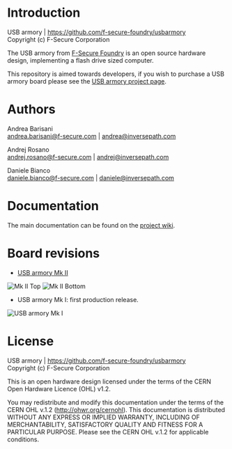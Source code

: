 Introduction
============

USB armory | https://github.com/f-secure-foundry/usbarmory  
Copyright (c) F-Secure Corporation

The USB armory from [F-Secure Foundry](https://foundry.f-secure.com) is an open
source hardware design, implementing a flash drive sized computer.

This repository is aimed towards developers, if you wish to purchase a USB
armory board please see the [USB armory project page](https://www.f-secure.com/en/consulting/foundry/usb-armory).

Authors
=======

Andrea Barisani  
andrea.barisani@f-secure.com | andrea@inversepath.com  

Andrej Rosano  
andrej.rosano@f-secure.com   | andrej@inversepath.com  

Daniele Bianco  
daniele.bianco@f-secure.com   | daniele@inversepath.com  

Documentation
=============

The main documentation can be found on the
[project wiki](https://github.com/f-secure-foundry/usbarmory/wiki).

Board revisions
===============

* [USB armory Mk II](https://github.com/f-secure-foundry/usbarmory/wiki/Mk-II-Introduction)

![Mk II Top](https://github.com/f-secure-foundry/usbarmory/wiki/images/armory-mark-two-top.png)
![Mk II Bottom](https://github.com/f-secure-foundry/usbarmory/wiki/images/armory-mark-two-bottom.png)

* USB armory Mk I: first production release.

![USB armory Mk I](https://github.com/f-secure-foundry/usbarmory/wiki/images/armory-mark-one.png)

License
=======

USB armory | https://github.com/f-secure-foundry/usbarmory  
Copyright (c) F-Secure Corporation

This is an open hardware design licensed under the terms of the CERN Open
Hardware Licence (OHL) v1.2.

You may redistribute and modify this documentation under the terms of the CERN
OHL v.1.2 (http://ohwr.org/cernohl). This documentation is distributed WITHOUT
ANY EXPRESS OR IMPLIED WARRANTY, INCLUDING OF MERCHANTABILITY, SATISFACTORY
QUALITY AND FITNESS FOR A PARTICULAR PURPOSE. Please see the CERN OHL v.1.2 for
applicable conditions.
